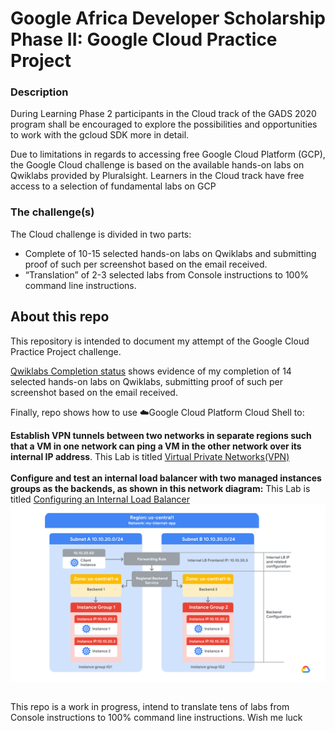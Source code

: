 # Google Africa Developer Scholarship Phase II: Google Cloud Practice Project

### Description
During Learning Phase 2 participants in the Cloud track of the GADS 2020 program shall be encouraged to explore the possibilities and opportunities to work with the gcloud SDK more in detail.

Due to limitations in regards to accessing free Google Cloud Platform (GCP), the Google Cloud challenge is based on the available hands-on labs on Qwiklabs provided by Pluralsight. Learners in the Cloud track have free access to a selection of fundamental labs on GCP

### The challenge(s)
The Cloud challenge is divided in two parts:

* Complete of 10-15 selected hands-on labs on Qwiklabs and submitting proof of such per screenshot based on the email received.
* “Translation” of 2-3 selected labs from Console instructions to 100% command line instructions.


## About this repo
This repository is intended to document my attempt of the Google Cloud Practice Project challenge. 

[Qwiklabs Completion status](https://github.com/eddUG/Google-Cloud-Practice-Project/blob/master/Qwiklabs-Completion-status.md) shows evidence of my completion of 14 selected hands-on labs on Qwiklabs, submitting proof of such per screenshot based on the email received. 

Finally, repo shows how to use ☁️Google Cloud Platform Cloud Shell to:

**Establish VPN tunnels between two networks in separate regions such that a VM in one network can ping a VM in the other network over its internal IP address**. This Lab is titled [Virtual Private Networks(VPN)](https://github.com/eddUG/Google-Cloud-Practice-Project/blob/master/Virtual-Private-Networks.md)
<br><br>
**Configure and test an internal load balancer with two managed instances groups as the backends, as shown in this network diagram:** This Lab is titled [Configuring an Internal Load Balancer](https://github.com/eddUG/Google-Cloud-Practice-Project/blob/master/Configuring-an-Internal-Load-Balancer.md)
![alt text](https://github.com/eddUG/Google-Cloud-Practice-Project/blob/master/images/load.balancer.png)


##
This repo is a work in progress, intend to translate tens of labs from Console instructions to 100% command line instructions. Wish me luck 
